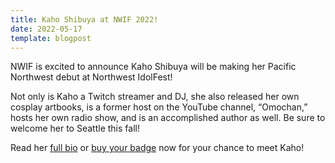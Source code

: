 ```yaml
---
title: Kaho Shibuya at NWIF 2022!
date: 2022-05-17
template: blogpost
---
```


NWIF is excited to announce Kaho Shibuya will be making her Pacific Northwest debut at Northwest IdolFest! 

Not only is Kaho a Twitch streamer and DJ, she also released her own cosplay artbooks, is a former host on the YouTube channel, “Omochan,” hosts her own radio show, and is an accomplished author as well. Be sure to welcome her to Seattle this fall! 

Read her [full bio](/guests/kahoshibuya) or [buy your badge](/register) now for your chance to meet Kaho!